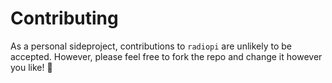 # Contributing

As a personal sideproject, contributions to `radiopi` are unlikely to be accepted. However, please feel free to fork the repo and change it however you like! 🤗
